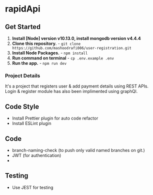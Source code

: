 # rapidApi

## Get Started

1. **Install [Node] version v10.13.0,  install mongodb version v4.4.4**
2. **Clone this repository.** - `git clone https://github.com/mashoodrafi006/user-registration.git`
3. **Install Node Packages.** - `npm install`
4. **Run command on terminal** - `cp .env.example .env`
5. **Run the app.** - `npm run dev`

### Project Details

It's a project that registers user & add payment details using REST APIs. 
Login & register module has also been implimented using graphQl.

## Code Style

-   Install Prettier plugin for auto code refactor
-   Install ESLint plugin

## Code
-   branch-naming-check (to push only valid named branches on git.)
-   JWT (for authentication)
- 

## Testing

-   Use JEST for testing
